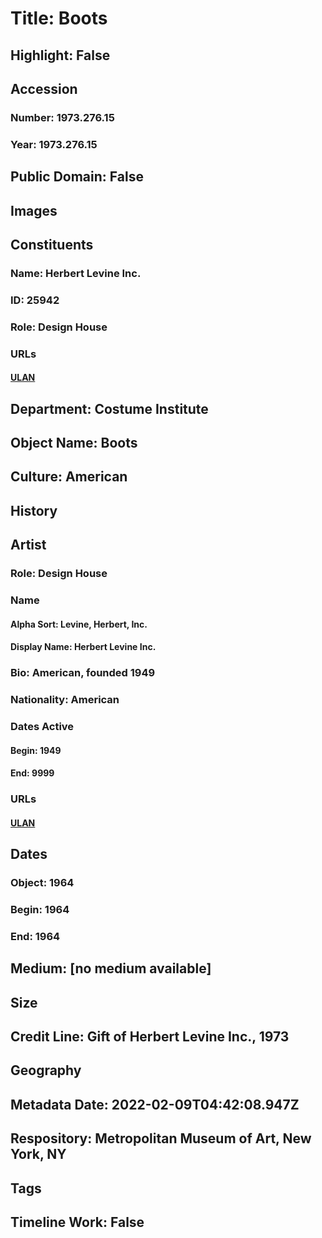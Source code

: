 # Title: Boots
## Highlight: False
## Accession
### Number: 1973.276.15
### Year: 1973.276.15
## Public Domain: False
## Images
## Constituents
### Name: Herbert Levine Inc.
### ID: 25942
### Role: Design House
### URLs
#### [ULAN](http://vocab.getty.edu/page/ulan/500524725)
## Department: Costume Institute
## Object Name: Boots
## Culture: American
## History
## Artist
### Role: Design House
### Name
#### Alpha Sort: Levine, Herbert, Inc.
#### Display Name: Herbert Levine Inc.
### Bio: American, founded 1949
### Nationality: American
### Dates Active
#### Begin: 1949
#### End: 9999
### URLs
#### [ULAN](http://vocab.getty.edu/page/ulan/500524725)
## Dates
### Object: 1964
### Begin: 1964
### End: 1964
## Medium: [no medium available]
## Size
## Credit Line: Gift of Herbert Levine Inc., 1973
## Geography
## Metadata Date: 2022-02-09T04:42:08.947Z
## Respository: Metropolitan Museum of Art, New York, NY
## Tags
## Timeline Work: False